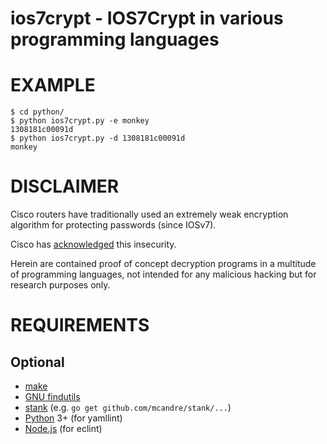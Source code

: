 # ios7crypt - IOS7Crypt in various programming languages

# EXAMPLE

```console
$ cd python/
$ python ios7crypt.py -e monkey
1308181c00091d
$ python ios7crypt.py -d 1308181c00091d
monkey
```

# DISCLAIMER

Cisco routers have traditionally used an extremely weak encryption algorithm for protecting passwords (since IOSv7).

Cisco has [acknowledged](http://www.cisco.com/en/US/tech/tk59/technologies_tech_note09186a00809d38a7.shtml) this insecurity.

Herein are contained proof of concept decryption programs in a multitude of programming languages, not intended for any malicious hacking but for research purposes only.

# REQUIREMENTS

## Optional

* [make](https://www.gnu.org/software/make/)
* [GNU findutils](https://www.gnu.org/software/findutils/)
* [stank](https://github.com/mcandre/stank) (e.g. `go get github.com/mcandre/stank/...`)
* [Python](https://www.python.org) 3+ (for yamllint)
* [Node.js](https://nodejs.org/en/) (for eclint)
